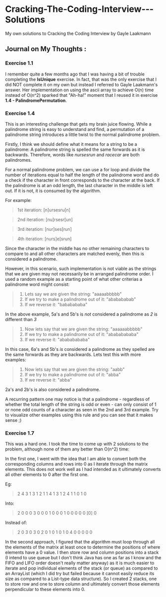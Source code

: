 # Cracking-The-Coding-Interview---Solutions
My own solutions to Cracking the Coding Interview by Gayle Laakmann

## Journal on My Thoughts : 

### Exercise 1.1

I remember quite a few months ago that I was having a bit of trouble completing the **IsUnique** exercise. In fact, that was the only exercise that I did NOT complete it on my own but instead I referred to Gayle Laakmann's answer. Her implementation on using the ascii array to achieve O(n) time instead of O(n^2) sparked that "Ah-ha!" moment that I reused it in exercise **1.4 - PalindromePermutation**.

### Exercise 1.4

This is an interesting challenge that gets my brain juice flowing. While a palindrome string is easy to understand and find, a permutation of a palindrome string introduces a little twist to the normal palindrome problem.

Firstly, I think we should define what it means for a string to be a palindrome: A palindrome string is spelled the same forwards as it is backwards. Therefore, words like *nursesrun* and *racecar* are both palindromes.

For a normal palindrome problem, we can use a for loop and divide the number of iterations equal to half the length of the palindrome word and do a check if the character in front corresponds to the character at the back. If the palindrome is at an odd length, the last character in the middle is left out. If it is not, it is consumed by the algorithm.

For example:

>1st iteration:
>[n]ursesru[n]

>2nd iteration:
>[nu]rsesr[un]

>3rd iteration:
>[nur]ses[run]

>4th iteration:
>[nurs]e[srun]

Since the character in the middle has no other remaining characters to compare to and all other characters are matched evenly, then this is considered a palindrome.

However, in this scenario, such implementation is not viable as the strings that we are given may not necessarily be in arranged palindrome order. I used a random example as a starting point of what other criterias a palindrome word might consist:

>1. Lets say we are given the string:                       "aaaaabbbbb"
>2. If we try to make a palindrome out of it:               "ababababab"
>3. If we reverse it:                                       "bababababa"

In the above example, 5a's and 5b's is *not* considered a palindrome as *2* is different than *3*

>1. Now lets say that we are given the string:               "aaaaaabbbbb"
>2. If we try to make a palindrome out of it:                "abababababa"
>3. If we reverse it:                                        "abababababa"

In this case, 6a's and 5b's *is* considered a palindrome as they spelled are the same forwards as they are backwards.
Lets test this with more examples:

>1. Now lets say that we are given the string:               "aabb"
>2. If we try to make a palindrome out of it:                "abba"
>3. If we reverse it:                                        "abba"

2a's and 2b's is also considered a palindrome.

A recurring pattern one may notice is that a palindrome - regardless of whether the total length of the string is odd or even - can only consist of 1 or none odd counts of a character as seen in the 2nd and 3rd example. Try to visualize other examples using this rule and you can see that it makes sense ;)

### Exercise 1.7

This was a hard one. I took the time to come up with 2 solutions to the problem, although none of them any better than O(n^2) time: 

In the first one, I went with the idea that I am able to convert both the corresponding columns and rows into 0 as I iterate through the matrix elements. This does not work well as I had intended as it ultimately converts all other elements to 0 after the first one.

Eg:

>2  4  3  1
>3  1  2  1
>1  4  1  3
>1  2  4  1
>1  0  1  0

Into:

>2  0  0  0
>3  0  0  0
>1  0  0  0
>1  0  0  0
>0  0 [0] 0

Instead of:

>2  0  3  0
>3  0  2  0
>1  0  1  0
>1  0  4  0
>0  0  0  0

In the second approach, I figured that the algorithm must loop through all the elements of the matrix at least once to determine the positions of where elements have a 0 value. I then store row and column positions into a stack (I intend to use queue but I don't think Java has one as far as I know and the FIFO and LIFO order doesn't really matter anyway) as it is much easier to iterate and pop individual elements of the stack (or queue) as compared to an ArrayList (which I did try but failed because it cannot easily reduce its size as compared to a List-type data structure). So I created 2 stacks, one to store row and one to store column and ultimately convert those elements perpendicular to these elements into 0.
